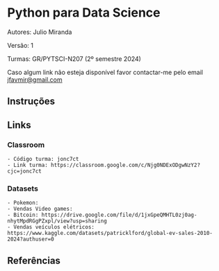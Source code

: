 # Python para Data Science
Autores: Julio Miranda

Versão: 1

Turmas: GR/PYTSCI-N207 (2º semestre 2024)

Caso algum link não esteja disponível favor contactar-me pelo email jfavmir@gmail.com

## Instruções
## Links
### Classroom
    - Código turma: jonc7ct
    - Link turma: https://classroom.google.com/c/Njg0NDExODgwNzY2?cjc=jonc7ct
### Datasets
    - Pokemon:
    - Vendas Video games:
    - Bitcoin: https://drive.google.com/file/d/1jxGpeQMHTL0zj0ag-nhytMpdRGgPZxpl/view?usp=sharing
    - Vendas veículos elétricos: https://www.kaggle.com/datasets/patricklford/global-ev-sales-2010-2024?authuser=0
## Referências